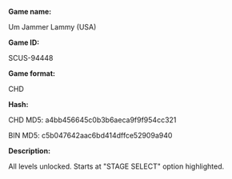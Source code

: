 **Game name:**

Um Jammer Lammy (USA)

**Game ID:**

SCUS-94448

**Game format:**

CHD

**Hash:**

CHD MD5: a4bb456645c0b3b6aeca9f9f954cc321

BIN MD5: c5b047642aac6bd414dffce52909a940

**Description:**

All levels unlocked. Starts at "STAGE SELECT" option highlighted.